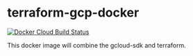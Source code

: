 # terraform-gcp-docker

[![Docker Cloud Build Status](https://img.shields.io/docker/cloud/build/jonreide/terraform-gcp)](https://hub.docker.com/r/jonreide/terraform-gcp)

This docker image will combine the gcloud-sdk and terraform.
